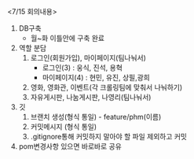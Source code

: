 <7/15 회의내용>

1. DB구축
	- 월~화 이틀안에 구축 완료
2. 역할 분담
	1. 로그인(회원가입), 마이페이지(팀나눠서)
		- 로그인(3) : 웅식, 진석, 용혁
		- 마이페이지(4) : 현민, 유진, 상필,광희
	2. 영화, 영화관, 이벤트(각 크롤링팀에 맞춰서 나눠하기)
	3. 자유게시판, 나눔게시판, 나영리(팀나눠서)
3. 깃
	1. 브랜치 생성(형식 통일) - feature/phm(이름)
	2. 커밋메시지 (형식 통일)
	3. .gitignore통해 커밋하지 말아야 할 파일 제외하고 커밋
4. pom변경사항 있으면 바로바로 공유

<!--stackedit_data:
eyJoaXN0b3J5IjpbMTI0ODczOTMzN119
-->